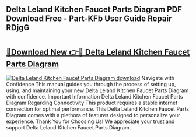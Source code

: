 ## Delta Leland Kitchen Faucet Parts Diagram PDF Download Free - Part-KFb User Guide Repair RDjgG

# <h2><a href="http://dfldi09.blite.top/?on=Delta+Leland+Kitchen+Faucet+Parts+Diagram">🔗Download New 👉🔴 Delta Leland Kitchen Faucet Parts Diagram</a></h2>

[![Delta Leland Kitchen Faucet Parts Diagram download](https://i.imgur.com/lujVjoI.png)](http://dfldi09.blite.top/?on=Delta+Leland+Kitchen+Faucet+Parts+Diagram)
Navigate with Confidence This manual guides you through the process of setting up, using, and maintaining your new Delta Leland Kitchen Faucet Parts Diagram with confidence. Important Information Delta Leland Kitchen Faucet Parts Diagram Regarding Connectivity This product requires a stable internet connection for optimal performance. This Delta Leland Kitchen Faucet Parts Diagram comes with a plethora of features designed to personalize your experience. Thank You for Choosing Us! We appreciate your trust and support Delta Leland Kitchen Faucet Parts Diagram.
